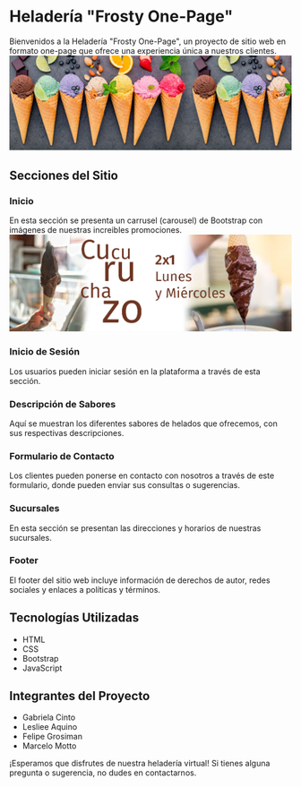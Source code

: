 # Heladería "Frosty One-Page"
Bienvenidos a la Heladería "Frosty One-Page", un proyecto de sitio web en formato one-page que ofrece una experiencia única a nuestros clientes.
![Logo](img/helados_01.jpg)

## Secciones del Sitio

### Inicio
En esta sección se presenta un carrusel (carousel) de Bootstrap con imágenes de nuestras increibles promociones.
![Promos](img/Promos/PromosSemana_01.png)

### Inicio de Sesión
Los usuarios pueden iniciar sesión en la plataforma a través de esta sección.

### Descripción de Sabores
Aquí se muestran los diferentes sabores de helados que ofrecemos, con sus respectivas descripciones.

### Formulario de Contacto
Los clientes pueden ponerse en contacto con nosotros a través de este formulario, donde pueden enviar sus consultas o sugerencias.

### Sucursales
En esta sección se presentan las direcciones y horarios de nuestras sucursales.

### Footer
El footer del sitio web incluye información de derechos de autor, redes sociales y enlaces a políticas y términos.

## Tecnologías Utilizadas

- HTML
- CSS
- Bootstrap
- JavaScript

## Integrantes del Proyecto

- Gabriela Cinto
- Lesliee Aquino
- Felipe Grosiman
- Marcelo Motto

¡Esperamos que disfrutes de nuestra heladería virtual! Si tienes alguna pregunta o sugerencia, no dudes en contactarnos.
